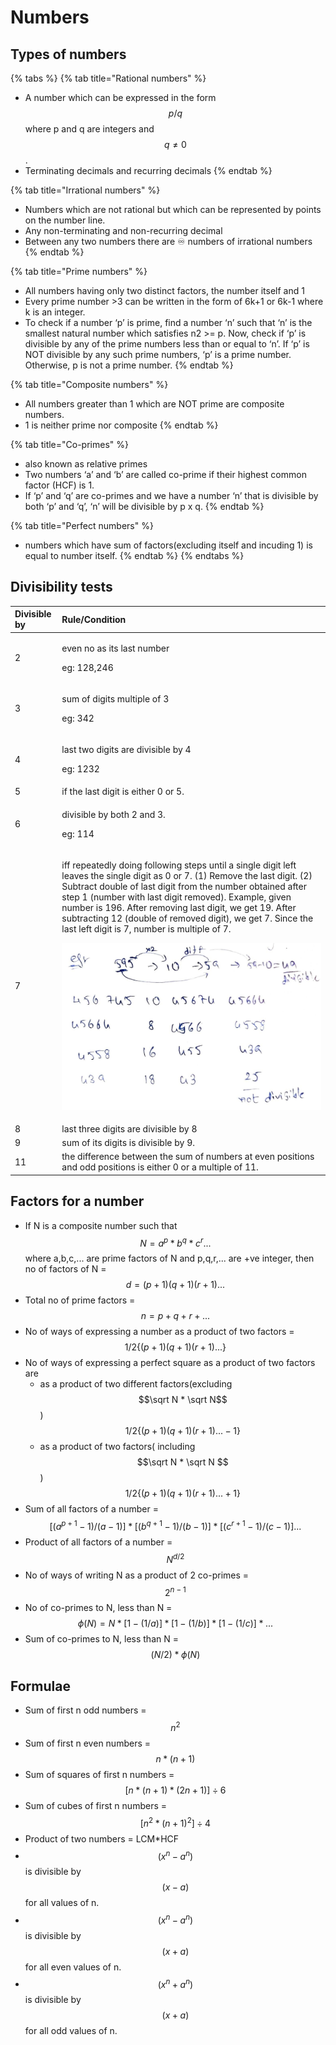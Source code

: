 # Numbers

## Types of numbers

{% tabs %}
{% tab title="Rational numbers" %}
* A number which can be expressed in the form $$p/q$$ where p and q are integers and  $$q \neq 0$$.
* Terminating decimals and recurring decimals
{% endtab %}

{% tab title="Irrational numbers" %}
* Numbers which are not rational but which can be represented by points on the number line.
* Any non-terminating and non-recurring decimal
* Between any two numbers there are ♾ numbers of irrational numbers
{% endtab %}

{% tab title="Prime numbers" %}
* All numbers having only two distinct factors, the number itself and 1
* Every prime number &gt;3 can be written in the form of 6k+1 or 6k-1 where k is an integer.
* To check if a number ‘p’ is prime, find a number ‘n’ such that ‘n’ is the smallest natural number which satisfies n2 &gt;= p. Now, check if ‘p’ is divisible by any of the prime numbers less than or equal to ‘n’. If ‘p’ is NOT divisible by any such prime numbers, ‘p’ is a prime number. Otherwise, p is not a prime number.
{% endtab %}

{% tab title="Composite numbers" %}
* All numbers greater than 1 which are NOT prime are composite numbers.
* 1 is neither prime nor composite
{% endtab %}

{% tab title="Co-primes" %}
* also known as relative primes
* Two numbers ‘a’ and ‘b’ are called co-prime if their highest common factor \(HCF\) is 1.
* If ‘p’ and ‘q’ are co-primes and we have a number ‘n’ that is divisible by both ‘p’ and ‘q’, ‘n’ will be divisible by p x q.
{% endtab %}

{% tab title="Perfect numbers" %}
* numbers which have sum of factors\(excluding itself and incuding 1\) is equal to number itself.
{% endtab %}
{% endtabs %}

## Divisibility tests

<table>
  <thead>
    <tr>
      <th style="text-align:left">Divisible by</th>
      <th style="text-align:left">Rule/Condition</th>
    </tr>
  </thead>
  <tbody>
    <tr>
      <td style="text-align:left">2</td>
      <td style="text-align:left">
        <p>even no as its last number</p>
        <p>eg: 128,246</p>
      </td>
    </tr>
    <tr>
      <td style="text-align:left">3</td>
      <td style="text-align:left">
        <p>sum of digits multiple of 3</p>
        <p>eg: 342</p>
      </td>
    </tr>
    <tr>
      <td style="text-align:left">4</td>
      <td style="text-align:left">
        <p>last two digits are divisible by 4</p>
        <p>eg: 1232</p>
      </td>
    </tr>
    <tr>
      <td style="text-align:left">5</td>
      <td style="text-align:left">if the last digit is either 0 or 5.</td>
    </tr>
    <tr>
      <td style="text-align:left">6</td>
      <td style="text-align:left">
        <p>divisible by both 2 and 3.</p>
        <p>eg: 114</p>
      </td>
    </tr>
    <tr>
      <td style="text-align:left">7</td>
      <td style="text-align:left">
        <p>iff repeatedly doing following steps until a single digit left leaves
          the single digit as 0 or 7. (1) Remove the last digit. (2) Subtract double
          of last digit from the number obtained after step 1 (number with last digit
          removed). Example, given number is 196. After removing last digit, we get
          19. After subtracting 12 (double of removed digit), we get 7. Since the
          last left digit is 7, number is multiple of 7.</p>
        <p>
          <img src=".gitbook/assets/divisibilityby7.jpg" alt/>
        </p>
      </td>
    </tr>
    <tr>
      <td style="text-align:left">8</td>
      <td style="text-align:left">last three digits are divisible by 8</td>
    </tr>
    <tr>
      <td style="text-align:left">9</td>
      <td style="text-align:left">sum of its digits is divisible by 9.</td>
    </tr>
    <tr>
      <td style="text-align:left">11</td>
      <td style="text-align:left">the difference between the sum of numbers at even positions and odd positions
        is either 0 or a multiple of 11.</td>
    </tr>
  </tbody>
</table>

## Factors for a number

* If N is a composite number such that $$N = a^p*b^q*c^r...$$ where a,b,c,... are prime factors of N and p,q,r,... are +ve integer, then  no of factors of N =  $$d = (p+1)(q+1)(r+1)...$$ 
* Total no of prime factors = $$n = p + q + r + ...$$ 
* No of ways of expressing a number as a product of two factors = $$1/2\{(p+1)(q+1)(r+1)...\}$$
* No of ways of expressing a perfect square as a product of two factors are
  * as a product of two different factors\(excluding $$\sqrt N * \sqrt N$$ \)  $$1/2\{(p+1)(q+1)(r+1)...-1\}$$ 
  * as a product of two factors\( including $$\sqrt N * \sqrt N $$\)  $$1/2\{(p+1)(q+1)(r+1)...+1\}$$ 
* Sum of all factors of a number = $$[(a^{p+1} - 1)/(a-1)] * [(b^{q+1} - 1)/(b-1)] * [(c^{r+1} - 1)/(c-1)]...$$ 
* Product of all factors of a number = $$N^{d/2}$$ 
* No of ways of writing N as a product of 2 co-primes = $$2^{n-1}$$ 
* No of co-primes to N, less than N = $$\phi(N) = N*[1-(1/a)]*[1-(1/b)]*[1-(1/c)]*...$$
* Sum of co-primes to N, less than N = $$(N/2 ) * \phi(N)$$ 

## Formulae

* Sum of first n odd numbers = $$n^2$$ 
* Sum of first n even numbers = $$n * (n+1)$$ 
* Sum of squares of first n numbers = $$[n*(n+1)*(2n+1)]\div6$$ 
* Sum of cubes of first n numbers = $$[n^2*(n+1)^2]\div 4$$ 
* Product of two numbers = LCM\*HCF
* $$(x^n - a^n)$$ is divisible by $$(x-a)$$ for all values of n.
* $$(x^n - a^n)$$ is divisible by $$(x + a)$$ for all even values of n.
* $$(x^n + a^n)$$ is divisible by $$(x + a)$$ for all odd values of n.



